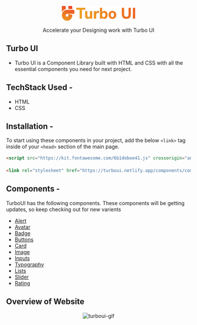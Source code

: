 <div align="center">
  <img src="./images/Artboard 3.png" height="40" width="200" alt="Logo of Turbo UI"/>
  
  Accelerate your Designing work with Turbo UI 
</div>

## Turbo UI 

- Turbo UI is a Component Library built with HTML and CSS with all the essential components you need for next project.


## TechStack Used -
  * HTML
  * CSS
  
## Installation -
To start using these components in your project, add the below `<link>` tag inside of your `<head>` section of the main page. 
```html
<script src="https://kit.fontawesome.com/6b1debee41.js" crossorigin="anonymous"></script>

<link rel="stylesheet" href="https://turboui.netlify.app/components/components.css">
```

## Components  -

TurboUI has the following components. These components will be getting updates, so keep checking out for new varients

* [Alert](https://turboui.netlify.app/components/alert/alert.html)
* [Avatar](https://turboui.netlify.app/components/avatar/avatar.html)
* [Badge](https://turboui.netlify.app/components/badge/badge.html)
* [Buttons](https://turboui.netlify.app/components/buttons/buttons.html)
* [Card](https://turboui.netlify.app/components/card/card.html)
* [Image](https://turboui.netlify.app/components/image/image.html)
* [Inputs](https://turboui.netlify.app/components/inputs/inputs.html)
* [Typography](https://turboui.netlify.app/components/text-utils/text-utils.html)
* [Lists](https://turboui.netlify.app/components/lists/lists.html)
* [Slider](https://turboui.netlify.app/components/slider/slider.html)
* [Rating](https://turboui.netlify.app/components/rating/rating.html)
 
## Overview of Website 
<div align="center">
  
![turboui-gif](./images/turboui-web-gif.gif)
  
</div>